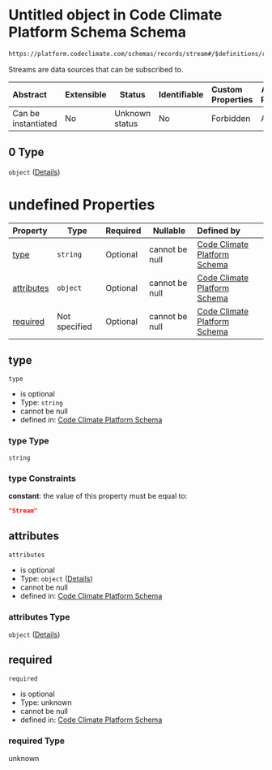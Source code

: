 # Untitled object in Code Climate Platform Schema Schema

```txt
https://platform.codeclimate.com/schemas/records/stream#/$definitions/record/oneOf/0
```

Streams are data sources that can be subscribed to.


| Abstract            | Extensible | Status         | Identifiable | Custom Properties | Additional Properties | Access Restrictions | Defined In                                            |
| :------------------ | ---------- | -------------- | ------------ | :---------------- | --------------------- | ------------------- | ----------------------------------------------------- |
| Can be instantiated | No         | Unknown status | No           | Forbidden         | Allowed               | none                | [records.json\*](records.json "open original schema") |

## 0 Type

`object` ([Details](records-definitions-record-oneof-0.md))

# undefined Properties

| Property                  | Type          | Required | Nullable       | Defined by                                                                                                                                                                                    |
| :------------------------ | ------------- | -------- | -------------- | :-------------------------------------------------------------------------------------------------------------------------------------------------------------------------------------------- |
| [type](#type)             | `string`      | Optional | cannot be null | [Code Climate Platform Schema](records-definitions-stream-properties-type.md "https&#x3A;//platform.codeclimate.com/schemas/records/stream#/$definitions/stream/properties/type")             |
| [attributes](#attributes) | `object`      | Optional | cannot be null | [Code Climate Platform Schema](records-definitions-stream-properties-attributes.md "https&#x3A;//platform.codeclimate.com/schemas/records/stream#/$definitions/stream/properties/attributes") |
| [required](#required)     | Not specified | Optional | cannot be null | [Code Climate Platform Schema](records-definitions-stream-properties-required.md "https&#x3A;//platform.codeclimate.com/schemas/records/stream#/$definitions/stream/properties/required")     |

## type




`type`

-   is optional
-   Type: `string`
-   cannot be null
-   defined in: [Code Climate Platform Schema](records-definitions-stream-properties-type.md "https&#x3A;//platform.codeclimate.com/schemas/records/stream#/$definitions/stream/properties/type")

### type Type

`string`

### type Constraints

**constant**: the value of this property must be equal to:

```json
"Stream"
```

## attributes




`attributes`

-   is optional
-   Type: `object` ([Details](records-definitions-stream-properties-attributes.md))
-   cannot be null
-   defined in: [Code Climate Platform Schema](records-definitions-stream-properties-attributes.md "https&#x3A;//platform.codeclimate.com/schemas/records/stream#/$definitions/stream/properties/attributes")

### attributes Type

`object` ([Details](records-definitions-stream-properties-attributes.md))

## required




`required`

-   is optional
-   Type: unknown
-   cannot be null
-   defined in: [Code Climate Platform Schema](records-definitions-stream-properties-required.md "https&#x3A;//platform.codeclimate.com/schemas/records/stream#/$definitions/stream/properties/required")

### required Type

unknown

